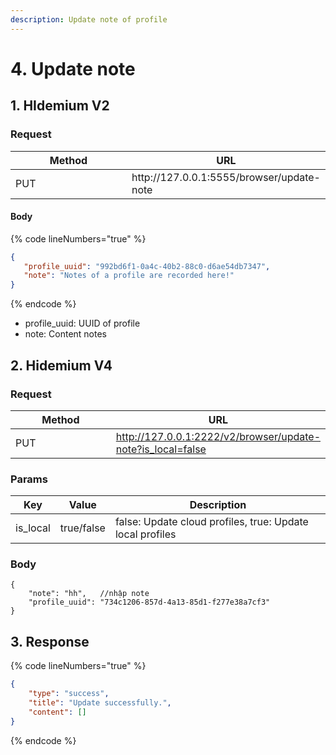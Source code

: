 ```yaml
---
description: Update note of profile
---
```


# 4. Update note

## **1. HIdemium V2**

### **Request**

<table><thead><tr><th width="249">Method</th><th>URL</th></tr></thead><tbody><tr><td>PUT</td><td>http://127.0.0.1:5555/browser/update-note</td></tr></tbody></table>

#### **Body**

{% code lineNumbers="true" %}
```json
{
   "profile_uuid": "992bd6f1-0a4c-40b2-88c0-d6ae54db7347",
   "note": "Notes of a profile are recorded here!"
}
```
{% endcode %}

* profile\_uuid: UUID of profile
* note: Content notes

## **2. Hidemium V4** <a href="#id-2.-hidemium-v4" id="id-2.-hidemium-v4"></a>

### **Request** <a href="#request-1" id="request-1"></a>

<table><thead><tr><th width="203">Method</th><th>URL</th></tr></thead><tbody><tr><td>PUT</td><td><a href="http://127.0.0.1:2222/v2/browser/update-note?is_local=false">http://127.0.0.1:2222/v2/browser/update-note?is_local=false</a></td></tr></tbody></table>

### **Params** <a href="#body-1" id="body-1"></a>

| Key       | Value      | Description                                               |
| --------- | ---------- | --------------------------------------------------------- |
| is\_local | true/false | false: Update cloud profiles, true: Update local profiles |

### **Body** <a href="#body-1" id="body-1"></a>

```
{
    "note": "hh",   //nhập note
    "profile_uuid": "734c1206-857d-4a13-85d1-f277e38a7cf3"
}
```

## **3. Response**

{% code lineNumbers="true" %}
```json
{
    "type": "success",
    "title": "Update successfully.",
    "content": []
}
```
{% endcode %}
